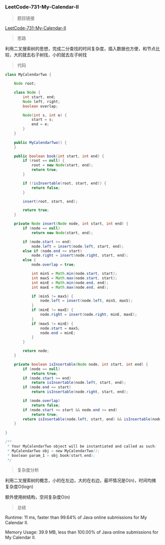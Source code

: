 ### LeetCode-731-My-Calendar-II

> 题目链接

[LeetCode-731-My-Calendar-II](https://leetcode.com/problems/my-calendar-ii/)

> 思路

利用二叉搜索树的思想，完成二分查找的时间复杂度，插入数据也方便，和节点比较，大的就去右子树找，小的就去左子树找

> 代码

```java
class MyCalendarTwo {

    Node root;

    class Node {
		int start, end;
		Node left, right;
		boolean overlap;

		Node(int s, int e) {
			start = s;
			end = e;
		}
	}
    
    public MyCalendarTwo() {
    }

	public boolean book(int start, int end) {
		if (root == null) {
			root = new Node(start, end);
			return true;
		}

		if (!isInsertable(root, start, end)) {
			return false;
		}

		insert(root, start, end);

		return true;
	}

	private Node insert(Node node, int start, int end) {
		if (node == null)
			return new Node(start, end);

		if (node.start >= end)
			node.left = insert(node.left, start, end);
		else if (node.end <= start)
			node.right = insert(node.right, start, end);
		else {
			node.overlap = true;

			int minS = Math.min(node.start, start);
			int maxS = Math.max(node.start, start);
			int minE = Math.min(node.end, end);
			int maxE = Math.max(node.end, end);

			if (minS != maxS) {
				node.left = insert(node.left, minS, maxS);
			}
			if (minE != maxE) {
				node.right = insert(node.right, minE, maxE);
			}
			if (maxS != minE) {
				node.start = maxS;
				node.end = minE;
			}
		}

		return node;
	}

	private boolean isInsertable(Node node, int start, int end) {
		if (node == null)
			return true;
		if (node.start >= end)
			return isInsertable(node.left, start, end);
		if (node.end <= start)
			return isInsertable(node.right, start, end);

		if (node.overlap)
			return false;
		if (node.start <= start && node.end >= end)
			return true;
		return isInsertable(node.left, start, end) && isInsertable(node.right, start, end);
	}
    
}

/**
 * Your MyCalendarTwo object will be instantiated and called as such:
 * MyCalendarTwo obj = new MyCalendarTwo();
 * boolean param_1 = obj.book(start,end);
 */
```

> 复杂度分析

利用二叉搜索树的概念，小的在左边，大的在右边，最坏情况是O(n)，时间均摊复杂度O(logn)

额外使用树结构，空间复杂度O(n)

> 总结

Runtime: 11 ms, faster than 99.64% of Java online submissions for My Calendar II.

Memory Usage: 39.9 MB, less than 100.00% of Java online submissions for My Calendar II.

